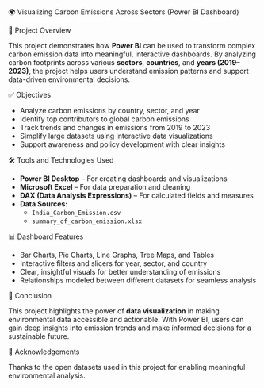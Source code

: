 🌍 Visualizing Carbon Emissions Across Sectors (Power BI Dashboard)

📌 Project Overview

This project demonstrates how **Power BI** can be used to transform complex carbon emission data into meaningful, interactive dashboards. By analyzing carbon footprints across various **sectors**, **countries**, and **years (2019–2023)**, the project helps users understand emission patterns and support data-driven environmental decisions.


✅ Objectives

- Analyze carbon emissions by country, sector, and year  
- Identify top contributors to global carbon emissions  
- Track trends and changes in emissions from 2019 to 2023  
- Simplify large datasets using interactive data visualizations  
- Support awareness and policy development with clear insights  


🛠 Tools and Technologies Used

- **Power BI Desktop** – For creating dashboards and visualizations  
- **Microsoft Excel** – For data preparation and cleaning  
- **DAX (Data Analysis Expressions)** – For calculated fields and measures  
- **Data Sources:**  
  - `India_Carbon_Emission.csv`  
  - `summary_of_carbon_emission.xlsx`


📊 Dashboard Features

- Bar Charts, Pie Charts, Line Graphs, Tree Maps, and Tables  
- Interactive filters and slicers for year, sector, and country  
- Clear, insightful visuals for better understanding of emissions  
- Relationships modeled between different datasets for seamless analysis


🏁 Conclusion

This project highlights the power of **data visualization** in making environmental data accessible and actionable. With Power BI, users can gain deep insights into emission trends and make informed decisions for a sustainable future.


🙌 Acknowledgements

Thanks to the open datasets used in this project for enabling meaningful environmental analysis.


